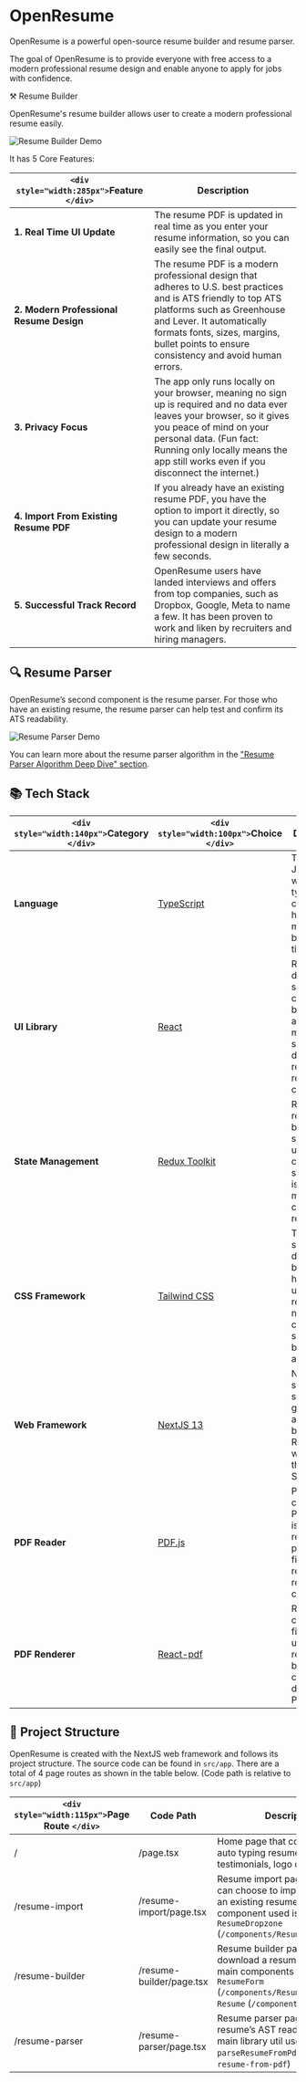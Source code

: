 # OpenResume

OpenResume is a powerful open-source resume builder and resume parser.

The goal of OpenResume is to provide everyone with free access to a modern professional resume design and enable anyone to apply for jobs with confidence.

⚒️ Resume Builder

OpenResume's resume builder allows user to create a modern professional resume easily.

![Resume Builder Demo](https://i.ibb.co/jzcrrt8/resume-builder-demo-optimize.gif)

It has 5 Core Features:

| `<div style="width:285px">`**Feature** `</div>` | **Description**                                                                                                                                                                                                                                                 |
| --------------------------------------------------------- | --------------------------------------------------------------------------------------------------------------------------------------------------------------------------------------------------------------------------------------------------------------------- |
| **1. Real Time UI Update**                          | The resume PDF is updated in real time as you enter your resume information, so you can easily see the final output.                                                                                                                                                  |
| **2. Modern Professional Resume Design**            | The resume PDF is a modern professional design that adheres to U.S. best practices and is ATS friendly to top ATS platforms such as Greenhouse and Lever. It automatically formats fonts, sizes, margins, bullet points to ensure consistency and avoid human errors. |
| **3. Privacy Focus**                                | The app only runs locally on your browser, meaning no sign up is required and no data ever leaves your browser, so it gives you peace of mind on your personal data. (Fun fact: Running only locally means the app still works even if you disconnect the internet.)  |
| **4. Import From Existing Resume PDF**              | If you already have an existing resume PDF, you have the option to import it directly, so you can update your resume design to a modern professional design in literally a few seconds.                                                                               |
| **5. Successful Track Record**                      | OpenResume users have landed interviews and offers from top companies, such as Dropbox, Google, Meta to name a few. It has been proven to work and liken by recruiters and hiring managers.                                                                           |

## 🔍 Resume Parser

OpenResume’s second component is the resume parser. For those who have an existing resume, the resume parser can help test and confirm its ATS readability.

![Resume Parser Demo](https://i.ibb.co/JvSVwNk/resume-parser-demo-optimize.gif)

You can learn more about the resume parser algorithm in the [&#34;Resume Parser Algorithm Deep Dive&#34; section](https://open-resume.com/resume-parser).

## 📚 Tech Stack

| `<div style="width:140px">`**Category** `</div>` | `<div style="width:100px">`**Choice** `</div>` | **Descriptions**                                                                                                                |
| ---------------------------------------------------------- | -------------------------------------------------------- | ------------------------------------------------------------------------------------------------------------------------------------- |
| **Language**                                         | [TypeScript](https://github.com/microsoft/TypeScript)       | TypeScript is JavaScript with static type checking and helps catch many silly bugs at code time.                                      |
| **UI Library**                                       | [React](https://github.com/facebook/react)                  | React’s declarative syntax and component-based architecture make it simple to develop reactive reusable components.                  |
| **State Management**                                 | [Redux Toolkit](https://github.com/reduxjs/redux-toolkit)   | Redux toolkit reduces the boilerplate to set up and update a central redux store, which is used in managing the complex resume state. |
| **CSS Framework**                                    | [Tailwind CSS](https://github.com/tailwindlabs/tailwindcss) | Tailwind speeds up development by providing helpful css utilities and removing the need to context switch between tsx and css files.  |
| **Web Framework**                                    | [NextJS 13](https://github.com/vercel/next.js)              | Next.js supports static site generation and helps build efficient React webpages that support SEO.                                    |
| **PDF Reader**                                       | [PDF.js](https://github.com/mozilla/pdf.js)                 | PDF.js reads content from PDF files and is used by the resume parser at its first step to read a resume PDF’s content.               |
| **PDF Renderer**                                     | [React-pdf](https://github.com/diegomura/react-pdf)         | React-pdf creates PDF files and is used by the resume builder to create a downloadable PDF file.                                      |

## 📁 Project Structure

OpenResume is created with the NextJS web framework and follows its project structure. The source code can be found in `src/app`. There are a total of 4 page routes as shown in the table below. (Code path is relative to `src/app`)

| `<div style="width:115px">`**Page Route** `</div>` | **Code Path**      | **Description**                                                                                                                                                    |
| ------------------------------------------------------------ | ------------------------ | ------------------------------------------------------------------------------------------------------------------------------------------------------------------------ |
| /                                                            | /page.tsx                | Home page that contains hero, auto typing resume, steps, testimonials, logo cloud, etc                                                                                   |
| /resume-import                                               | /resume-import/page.tsx  | Resume import page, where you can choose to import data from an existing resume PDF. The main component used is `ResumeDropzone` (`/components/ResumeDropzone.tsx`)  |
| /resume-builder                                              | /resume-builder/page.tsx | Resume builder page to build and download a resume PDF. The main components used are `ResumeForm` (`/components/ResumeForm`) and `Resume` (`/components/Resume`) |
| /resume-parser                                               | /resume-parser/page.tsx  | Resume parser page to test a resume’s AST readability. The main library util used is `parseResumeFromPdf` (`/lib/parse-resume-from-pdf`)                            |
